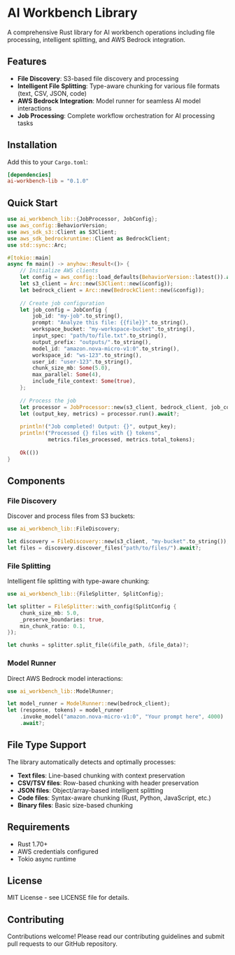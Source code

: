 # AI Workbench Library

A comprehensive Rust library for AI workbench operations including file processing, intelligent splitting, and AWS Bedrock integration.

## Features

- **File Discovery**: S3-based file discovery and processing
- **Intelligent File Splitting**: Type-aware chunking for various file formats (text, CSV, JSON, code)
- **AWS Bedrock Integration**: Model runner for seamless AI model interactions
- **Job Processing**: Complete workflow orchestration for AI processing tasks

## Installation

Add this to your `Cargo.toml`:

```toml
[dependencies]
ai-workbench-lib = "0.1.0"
```

## Quick Start

```rust
use ai_workbench_lib::{JobProcessor, JobConfig};
use aws_config::BehaviorVersion;
use aws_sdk_s3::Client as S3Client;
use aws_sdk_bedrockruntime::Client as BedrockClient;
use std::sync::Arc;

#[tokio::main]
async fn main() -> anyhow::Result<()> {
    // Initialize AWS clients
    let config = aws_config::load_defaults(BehaviorVersion::latest()).await;
    let s3_client = Arc::new(S3Client::new(&config));
    let bedrock_client = Arc::new(BedrockClient::new(&config));
    
    // Create job configuration
    let job_config = JobConfig {
        job_id: "my-job".to_string(),
        prompt: "Analyze this file: {{file}}".to_string(),
        workspace_bucket: "my-workspace-bucket".to_string(),
        input_spec: "path/to/file.txt".to_string(),
        output_prefix: "outputs/".to_string(),
        model_id: "amazon.nova-micro-v1:0".to_string(),
        workspace_id: "ws-123".to_string(),
        user_id: "user-123".to_string(),
        chunk_size_mb: Some(5.0),
        max_parallel: Some(4),
        include_file_context: Some(true),
    };
    
    // Process the job
    let processor = JobProcessor::new(s3_client, bedrock_client, job_config);
    let (output_key, metrics) = processor.run().await?;
    
    println!("Job completed! Output: {}", output_key);
    println!("Processed {} files with {} tokens", 
             metrics.files_processed, metrics.total_tokens);
    
    Ok(())
}
```

## Components

### File Discovery

Discover and process files from S3 buckets:

```rust
use ai_workbench_lib::FileDiscovery;

let discovery = FileDiscovery::new(s3_client, "my-bucket".to_string());
let files = discovery.discover_files("path/to/files/").await?;
```

### File Splitting

Intelligent file splitting with type-aware chunking:

```rust
use ai_workbench_lib::{FileSplitter, SplitConfig};

let splitter = FileSplitter::with_config(SplitConfig {
    chunk_size_mb: 5.0,
    _preserve_boundaries: true,
    min_chunk_ratio: 0.1,
});

let chunks = splitter.split_file(&file_path, &file_data)?;
```

### Model Runner

Direct AWS Bedrock model interactions:

```rust
use ai_workbench_lib::ModelRunner;

let model_runner = ModelRunner::new(bedrock_client);
let (response, tokens) = model_runner
    .invoke_model("amazon.nova-micro-v1:0", "Your prompt here", 4000)
    .await?;
```

## File Type Support

The library automatically detects and optimally processes:

- **Text files**: Line-based chunking with context preservation
- **CSV/TSV files**: Row-based chunking with header preservation
- **JSON files**: Object/array-based intelligent splitting
- **Code files**: Syntax-aware chunking (Rust, Python, JavaScript, etc.)
- **Binary files**: Basic size-based chunking

## Requirements

- Rust 1.70+
- AWS credentials configured
- Tokio async runtime

## License

MIT License - see LICENSE file for details.

## Contributing

Contributions welcome! Please read our contributing guidelines and submit pull requests to our GitHub repository.
